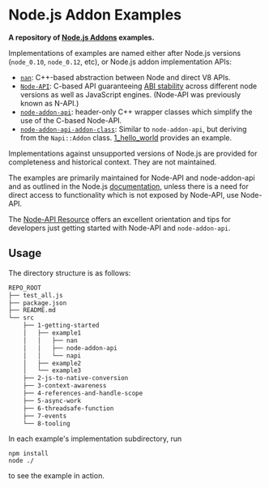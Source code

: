 Node.js Addon Examples
=========================================

**A repository of [Node.js Addons](https://nodejs.org/api/addons.html#addons_c_addons) examples.**

Implementations of examples are named either after Node.js versions (`node_0.10`,
`node_0.12`, etc), or Node.js addon implementation APIs:

- [`nan`](https://github.com/nodejs/nan): C++-based abstraction between Node and direct V8 APIs.
- [`Node-API`](https://nodejs.org/api/n-api.html): C-based API guaranteeing [ABI stability](https://nodejs.org/en/docs/guides/abi-stability/) across different node versions as well as JavaScript engines. (Node-API was previously known as N-API.)
- [`node-addon-api`](https://github.com/nodejs/node-addon-api): header-only C++ wrapper classes which simplify the use of the C-based Node-API.
- [`node-addon-api-addon-class`](https://github.com/nodejs/node-addon-api/tree/main/doc/addon.md): Similar to `node-addon-api`, but deriving from the `Napi::Addon` class. [1_hello_world](./src/1-getting-started/1_hello_world) provides an example.

Implementations against unsupported versions of Node.js are provided for
completeness and historical context. They are not maintained.

The examples are primarily maintained for Node-API and node-addon-api and as outlined in
the Node.js [documentation](https://nodejs.org/dist/latest/docs/api/addons.html),
unless there is a need for direct access to functionality which
is not exposed by Node-API, use Node-API.

The [Node-API Resource](http://nodejs.github.io/node-addon-examples/) offers an
excellent orientation and tips for developers just getting started with Node-API
and `node-addon-api`.

## Usage

The directory structure is as follows:

```sh
REPO_ROOT
├── test_all.js
├── package.json
├── README.md
└── src
    ├── 1-getting-started
    │   ├── example1
    │   │   ├── nan
    │   │   ├── node-addon-api
    │   │   └── napi
    │   ├── example2
    │   └── example3
    ├── 2-js-to-native-conversion
    ├── 3-context-awareness
    ├── 4-references-and-handle-scope
    ├── 5-async-work
    ├── 6-threadsafe-function
    ├── 7-events
    └── 8-tooling
```

In each example's implementation subdirectory, run

```text
npm install
node ./
```

to see the example in action.
